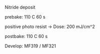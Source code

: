 Nitride deposit 

prebake: 110 C 60 s

positive photo resist -> Dose: 200 mJ/cm^2

postbake: 110 C 60 s

Develop: MF319 / MF321 
